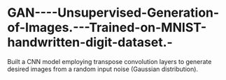 # GAN----Unsupervised-Generation-of-Images.---Trained-on-MNIST-handwritten-digit-dataset.-
Built a CNN model employing transpose convolution layers to generate desired images from a random input noise (Gaussian distribution).
